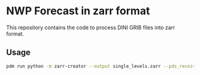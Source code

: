 # NWP Forecast in zarr format

This repository contains the code to process DINI GRIB files into zarr format.


## Usage

```bash
pdm run python -m zarr-creator --output single_levels.zarr --pds_receive_path /mnt/zarr-from-dini/fc2025022715__dmi_sf/ --analysis_time 2025-02-27T15:00:00Z
